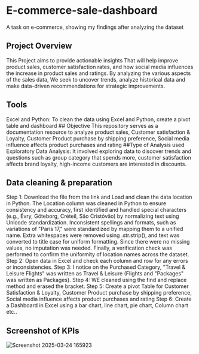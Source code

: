 # E-commerce-sale-dashboard
A task on e-commerce, showing my findings after analyzing the dataset
## Project Overview
This Project aims to provide actionable insights 
That will help improve product sales, customer satisfaction rates,
and how social media influences the  increase in product sales and ratings.
By analyzing the various aspects of the sales data,
We seek to uncover trends, analyze historical data and 
make data-driven recommendations for strategic improvements.
## Tools 
Excel and Python: To clean the data using Excel and Python, create a pivot table and dashboard
## Objective
This repository serves as a documentation resource to analyze product sales,
Customer satisfaction & Loyalty, Customer Product purchase by shipping preference,
Social media influence affects product purchases and rating
##Type of Analysis used
Exploratory Data Analysis: It involved exploring data to discover trends and questions
such as group category that spends more, customer satisfaction affects brand loyalty,
high-income customers are interested in discounts.
## Data cleaning & preparation
Step 1: Download the file from the link and Load and clean the data location in Python.
The Location column was cleaned in Python to ensure consistency and accuracy, first identified and handled special characters (e.g., Évry, Göteborg, Créteil, São Cristóvão) by normalizing text using Unicode standardization. Inconsistent spellings and formats, such as variations of "Paris 17," were standardized by mapping them to a unified name. Extra whitespaces were removed using .str.strip(), and text was converted to title case for uniform formatting. Since there were no missing values, no imputation was needed. Finally, a verification check was performed to confirm the uniformity of location names across the dataset.
Step 2: Open data in Excel and check each column and row for any errors or inconsistencies. 
Step 3: I notice on the Purchased Category, "Travel & Leisure Flights" was written as Travel & Leisure (Flights and "Packages" was written as Packages).
Step 4: WE cleaned using the find and replace method and erased the bracket.
Step 5: Create a pivot Table for Customer Satisfaction & Loyalty, Customer Product purchase by shipping preference,
Social media influence affects product purchases and rating
Step 6: Create a Dashboard in Excel using a bar chart, line chart, pie chart, Column chart etc..
## Screenshot of KPIs
![Screenshot 2025-03-24 165923](https://github.com/user-attachments/assets/83b26287-8d11-482f-9af0-b9069b9641d6)
